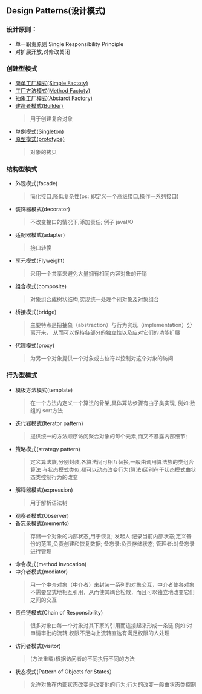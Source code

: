 ## Design Patterns(设计模式)

### 设计原则：
* 单一职责原则 Single Responsibility Principle
* 对扩展开放,对修改关闭

### 创建型模式
* [简单工厂模式(Simple Factoty)](https://www.jianshu.com/p/ceb5131b5953)
* [工厂方法模式(Method Factoty)]()
* [抽象工厂模式(Abstarct Factory)]()
* [建造者模式(Builder)]()
    >用于创建复合对象
* [单例模式(Singleton)]()
* [原型模式(prototype)]()
    >对象的拷贝

### 结构型模式
* 外观模式(facade)
    >简化接口,降低复杂性(ps: 即定义一个高级接口,操作一系列接口)
* 装饰器模式(decorator)
    >不改变接口的情况下,添加责任;
    例子 javaI/O
* 适配器模式(adapter)
    >接口转换
* 享元模式(Flyweight)
    >采用一个共享来避免大量拥有相同内容对象的开销
* 组合模式(composite)
    >对象组合成树状结构,实现统一处理个别对象及对象组合
* 桥接模式(bridge)
    >主要特点是把抽象（abstraction）与行为实现（implementation）分离开来，
    从而可以保持各部分的独立性以及应对它们的功能扩展
* 代理模式(proxy)
    >为另一个对象提供一个对象或占位符以控制对这个对象的访问

### 行为型模式
* 模板方法模式(template)
    >在一个方法内定义一个算法的骨架,具体算法步骤有由子类实现,
    例如:数组的 sort方法
* 迭代器模式(Iterator pattern)
    >提供统一的方法顺序访问聚合对象的每个元素,而又不暴露内部细节;
* 策略模式(strategy pattern)
    > 定义算法族,分别封装,各算法间可相互替换,一般由调用算法族的类组合算法
    与状态模式类似,都可以动态改变行为(算法)区别在于状态模式由状态类控制行为的改变
* 解释器模式(expression)
    >用于解析语法树
* 观察者模式(Observer)
* 备忘录模式(memento)
    >存储一个对象的内部状态,用于恢复;
    发起人:记录当前内部状态;定义备份的范围,负责创建和恢复数据;
    备忘录:负责存储状态;
    管理者:对备忘录进行管理
* 命令模式(method invocation)
* 中介者模式(mediator)
    >用一个中介对象（中介者）来封装一系列的对象交互，中介者使各对象不需要显式地相互引用，从而使其耦合松散，而且可以独立地改变它们之间的交互
* 责任链模式(Chain of Responsibility)
    >很多对象由每一个对象对其下家的引用而连接起来形成一条链
    例如:对申请审批的流转,权限不足向上流转直达有满足权限的人处理
* 访问者模式(visitor)
    >(方法重载)根据访问者的不同执行不同的方法
* 状态模式(Pattern of Objects for States）
    >允许对象在内部状态改变是改变他的行为;行为的改变一般由状态类控制



